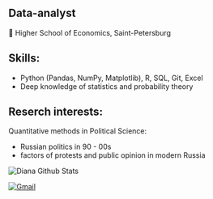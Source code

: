 ## Data-analyst 
📌 Higher School of Economics, Saint-Petersburg

## Skills:
- Python (Pandas, NumPy, Matplotlib), R, SQL, Git, Excel
- Deep knowledge of statistics and probability theory

## Reserch interests:
Quantitative methods in Political Science:
- Russian politics in 90 - 00s
- factors of protests and public opinion in modern Russia

![Diana Github Stats](https://github-readme-stats.vercel.app/api?username=dianteroph&show_icons=true&theme=tokyonight&count_private=true)

[![Gmail](https://img.shields.io/badge/-Gmail-red?style=flat-square&logo=Gmail&logoColor=white&link=mailto:your.email@example.com)](mailto:dianashevtsova03@gmail.com)
<!--
**dianteroph/dianteroph** is a ✨ _special_ ✨ repository because its `README.md` (this file) appears on your GitHub profile.

Here are some ideas to get you started:
## Skills:
- Python (Pandas, NumPy, Matplotlib), R, SQL, 
- 👯 I’m looking to collaborate on ...
- 🤔 I’m looking for help with ...
- 💬 Ask me about ...
- 📫 How to reach me: ...
- 😄 Pronouns: ...
- ⚡ Fun fact: ...
-->
